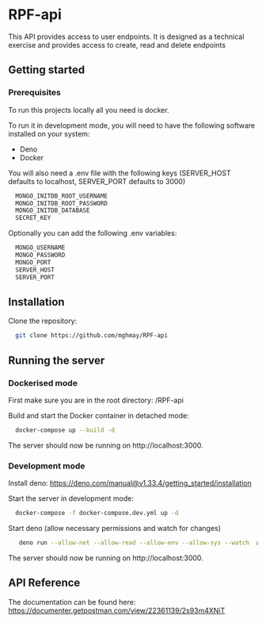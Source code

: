 # RPF-api

This API provides access to user endpoints. It is designed as a technical exercise and provides access to create, read and delete endpoints

## Getting started

### Prerequisites

To run this projects locally all you need is docker.

To run it in development mode, you will need to have the following software installed on your system:

- Deno
- Docker

You will also need a .env file with the following keys (SERVER_HOST defaults to localhost, SERVER_PORT defaults to 3000)

```bash
  MONGO_INITDB_ROOT_USERNAME
  MONGO_INITDB_ROOT_PASSWORD
  MONGO_INITDB_DATABASE
  SECRET_KEY
```

Optionally you can add the following .env variables:

```bash
  MONGO_USERNAME
  MONGO_PASSWORD
  MONGO_PORT
  SERVER_HOST
  SERVER_PORT
```

## Installation

Clone the repository:

```bash
  git clone https://github.com/mghmay/RPF-api
```

## Running the server

### Dockerised mode

First make sure you are in the root directory: /RPF-api

Build and start the Docker container in detached mode:

```bash
  docker-compose up --build -d
```

The server should now be running on http://localhost:3000.

### Development mode

Install deno:
https://deno.com/manual@v1.33.4/getting_started/installation

Start the server in development mode:

```bash
  docker-compose -f docker-compose.dev.yml up -d
```

Start deno (allow necessary permissions and watch for changes)

```bash
   deno run --allow-net --allow-read --allow-env --allow-sys --watch  app/server.ts
```

The server should now be running on http://localhost:3000.

## API Reference

The documentation can be found here: https://documenter.getpostman.com/view/22361139/2s93m4XNiT
